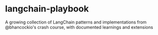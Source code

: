 # langchain-playbook
A growing collection of LangChain patterns and implementations from @bhancockio's crash course, with documented learnings and extensions
